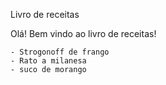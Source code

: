 Livro de receitas

Olá! Bem vindo ao livro de receitas!

	- Strogonoff de frango
	- Rato a milanesa
	- suco de morango